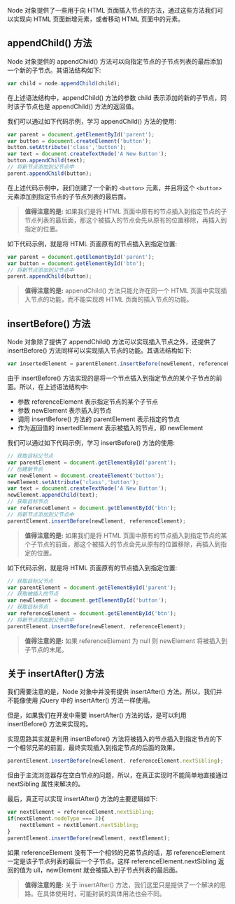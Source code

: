 Node 对象提供了一些用于向 HTML 页面插入节点的方法，通过这些方法我们可以实现向 HTML 页面新增元素，或者移动 HTML 页面中的元素。

## appendChild() 方法

Node 对象提供的 appendChild() 方法可以向指定节点的子节点列表的最后添加一个新的子节点。其语法结构如下:

```javascript
var child = node.appendChild(child);
```

在上述语法结构中，appendChild() 方法的参数 child 表示添加的新的子节点，同时该子节点也是 appendChild() 方法的返回值。

我们可以通过如下代码示例，学习 appendChild() 方法的使用:

```javascript
var parent = document.getElementById('parent');var button = document.createElement('button');button.setAttribute('class','button');var text = document.createTextNode('A New Button');button.appendChild(text);// 将新节点添加到父节点中parent.appendChild(button);
```

在上述代码示例中，我们创建了一个新的 `<button>` 元素，并且将这个 `<button>` 元素添加到指定节点的子节点列表的最后面。

> **值得注意的是:** 如果我们是将 HTML 页面中原有的节点插入到指定节点的子节点列表的最后面，那这个被插入的节点会先从原有的位置移除，再插入到指定的位置。

如下代码示例，就是将 HTML 页面原有的节点插入到指定位置:

```javascript
var parent = document.getElementById('parent');var button = document.getElementById('btn');// 将新节点添加到父节点中parent.appendChild(button);
```

> **值得注意的是:** appendChild() 方法只能允许在同一个 HTML 页面中实现插入节点的功能，而不能实现跨 HTML 页面的插入节点的功能。

## insertBefore() 方法

Node 对象除了提供了 appendChild() 方法可以实现插入节点之外，还提供了 insertBefore() 方法同样可以实现插入节点的功能。其语法结构如下:

```javascript
var insertedElement = parentElement.insertBefore(newElement, referenceElement);
```

由于 insertBefore() 方法实现的是将一个节点插入到指定节点的某个子节点的前面。所以，在上述语法结构中:

- 参数 referenceElement 表示指定节点的某个子节点
- 参数 newElement 表示插入的节点
- 调用 insertBefore() 方法的 parentElement 表示指定的节点
- 作为返回值的 insertedElement 表示被插入的节点，即 newElement

我们可以通过如下代码示例，学习 insertBefore() 方法的使用:

```javascript
// 获取目标父节点var parentElement = document.getElementById('parent');// 创建新节点var newElement = document.createElement('button');newElement.setAttribute('class','button');var text = document.createTextNode('A New Button');newElement.appendChild(text);// 获取目标节点var referenceElement = document.getElementById('btn');// 将新节点添加到父节点中parentElement.insertBefore(newElement, referenceElement);
```

> **值得注意的是:** 如果我们是将 HTML 页面中原有的节点插入到指定节点的某个子节点的前面，那这个被插入的节点会先从原有的位置移除，再插入到指定的位置。

如下代码示例，就是将 HTML 页面原有的节点插入到指定位置:

```javascript
// 获取目标父节点var parentElement = document.getElementById('parent');// 获取被插入的节点
var newElement = document.getElementById('button');// 获取目标节点var referenceElement = document.getElementById('btn');// 将新节点添加到父节点中parentElement.insertBefore(newElement, referenceElement);
```

> **值得注意的是:** 如果 referenceElement 为 null 则 newElement 将被插入到子节点的末尾。## 关于 insertAfter() 方法

我们需要注意的是，Node 对象中并没有提供 insertAfter() 方法。所以，我们并不能像使用 jQuery 中的 insertAfter() 方法一样使用。

但是，如果我们在开发中需要 insertAfter() 方法的话，是可以利用 insertBefore() 方法来实现的。

实现思路其实就是利用 insertBefore() 方法将被插入的节点插入到指定节点的下一个相邻兄弟的前面，最终实现插入到指定节点的后面的效果。

```javascript
parentElement.insertBefore(newElement, referenceElement.nextSibling);
```

但由于主流浏览器存在空白节点的问题，所以，在真正实现时不能简单地直接通过 nextSibling 属性来解决的。

最后，真正可以实现 insertAfter() 方法的主要逻辑如下:

```javascript
var nextElement = referenceElement.nextSibling;
if(nextElement.nodeType === 3){
	nextElement = nextElement.nextSibling;
}
parentElement.insertBefore(newElement, nextElement);
```

如果 referenceElement 没有下一个相邻的兄弟节点的话，那 referenceElement 一定是该子节点列表的最后一个子节点。这样 referenceElement.nextSibling 返回的值为 ull，newElement 就会被插入到子节点列表的最后面。

> **值得注意的是:** 关于 insertAfter() 方法，我们这里只是提供了一个解决的思路。在具体使用时，可能封装的具体用法也会不同。